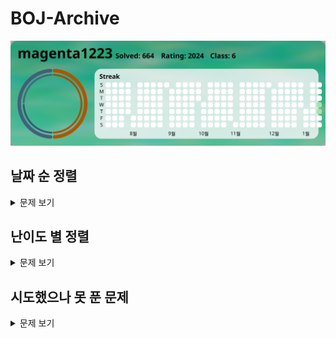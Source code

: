 # BOJ-Archive 
![이미지 대체 텍스트](./profile/profile.svg) 
## 날짜 순 정렬
<details>
    <summary>문제 보기</summary>

| 번호 | 문제 번호 | 이름 | 링크 | 코드 | 날짜 |
| --- | --- | --- | --- | --- | --- |
| 0 | 1002 번 | <img src="https://static.solved.ac/tier_small/8.svg" style="height:20px"> 터렛 | [문제링크](https://boj.kr/1002) | [소스코드](./problems/1002번：%20터렛/1002번：%20터렛.py) | 2025-01-15 |
| 1 | 1037 번 | <img src="https://static.solved.ac/tier_small/5.svg" style="height:20px"> 약수 | [문제링크](https://boj.kr/1037) | [소스코드](./problems/1037번：%20약수/1037번：%20약수.py) | 2025-01-15 |
| 2 | 1001 번 | <img src="https://static.solved.ac/tier_small/1.svg" style="height:20px"> A-B | [문제링크](https://boj.kr/1001) | [소스코드](./problems/1001번：%20A-B/1001번：%20A-B.py) | 2025-01-14 |
| 3 | 1000 번 | <img src="https://static.solved.ac/tier_small/1.svg" style="height:20px"> A+B | [문제링크](https://boj.kr/1000) | [소스코드](./problems/1000번：%20A+B/1000번：%20A+B.py) | 2025-01-14 |
</details>

## 난이도 별 정렬
<details>
    <summary>문제 보기</summary>

| 번호 | 문제 번호 | 이름 | 링크 | 코드 | 날짜 |
| --- | --- | --- | --- | --- | --- |
| 0 | 1002 번 | <img src="https://static.solved.ac/tier_small/8.svg" style="height:20px"> 터렛 | [문제링크](https://boj.kr/1002) | [소스코드](./problems/1002번：%20터렛/1002번：%20터렛.py) | 2025-01-15 |
| 1 | 1037 번 | <img src="https://static.solved.ac/tier_small/5.svg" style="height:20px"> 약수 | [문제링크](https://boj.kr/1037) | [소스코드](./problems/1037번：%20약수/1037번：%20약수.py) | 2025-01-15 |
| 2 | 1000 번 | <img src="https://static.solved.ac/tier_small/1.svg" style="height:20px"> A+B | [문제링크](https://boj.kr/1000) | [소스코드](./problems/1000번：%20A+B/1000번：%20A+B.py) | 2025-01-14 |
| 3 | 1001 번 | <img src="https://static.solved.ac/tier_small/1.svg" style="height:20px"> A-B | [문제링크](https://boj.kr/1001) | [소스코드](./problems/1001번：%20A-B/1001번：%20A-B.py) | 2025-01-14 |
</details>

## 시도했으나 못 푼 문제
<details>
    <summary>문제 보기</summary>

| 번호 | 문제 번호 | 이름 | 링크 | 코드 | 날짜 |
| --- | --- | --- | --- | --- | --- |
</details>